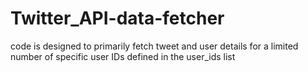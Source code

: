 # Twitter_API-data-fetcher

 code is designed to primarily fetch tweet and user details for a limited number of specific user IDs defined in the user_ids list
